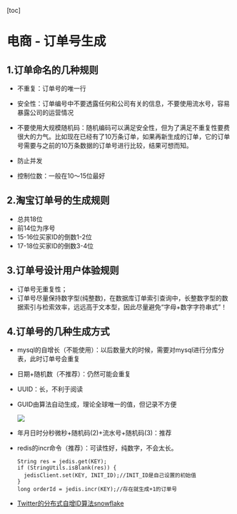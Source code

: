 [toc]



# 电商 - 订单号生成

## 1.订单命名的几种规则

- 不重复：订单号的唯一行

- 安全性：订单编号中不要透露任何和公司有关的信息，不要使用流水号，容易暴露公司的运营情况

- 不要使用大规模随机码：随机编码可以满足安全性，但为了满足不重复性要费很大的力气。比如现在已经有了10万条订单，如果再新生成的订单，它的订单号需要与之前的10万条数据的订单号进行比较，结果可想而知。

- 防止并发

- 控制位数：一般在10～15位最好

## 2.淘宝订单号的生成规则

- 总共18位
- 前14位为序号
- 15-16位买家ID的倒数1-2位
- 17-18位买家ID的倒数3-4位

## 3.订单号设计用户体验规则

- 订单号无重复性；
- 订单号尽量保持数字型(纯整数)，在数据库订单索引查询中，长整数字型的数据索引与检索效率，远远高于文本型，因此尽量避免“字母+数字字符串式”！

## 4.订单号的几种生成方式

- mysql的自增长（不能使用）：以后数量大的时候，需要对mysql进行分库分表，此时订单号会重复

- 日期+随机数（不推荐）：仍然可能会重复

- UUID：长，不利于阅读

- GUID由算法自动生成，理论全球唯一的值，但记录不方便

  ![](https://homan-blog.oss-cn-beijing.aliyuncs.com/study-demo/project-design/20210422231248.png)

- 年月日时分秒微秒+随机码(2)+流水号+随机码(3)：推荐

- redis的incr命令（推荐）：可读性好，纯数字，不会太长。

  ```
  String res = jedis.get(KEY);
  if (StringUtils.isBlank(res)) {
  	jedisClient.set(KEY, INIT_ID);//INIT_ID是自己设置的初始值
  }
  long orderId = jedis.incr(KEY);//存在就生成+1的订单号
  ```

- [Twitter的分布式自增ID算法snowflake](https://www.cnblogs.com/relucent/p/4955340.html)